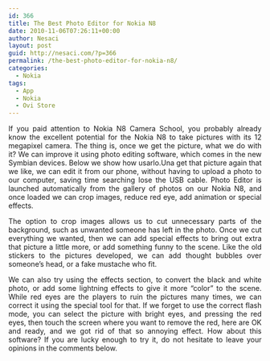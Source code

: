 ```yaml
---
id: 366
title: The Best Photo Editor for Nokia N8
date: 2010-11-06T07:26:11+00:00
author: Nesaci
layout: post
guid: http://nesaci.com/?p=366
permalink: /the-best-photo-editor-for-nokia-n8/
categories:
  - Nokia
tags:
  - App
  - Nokia
  - Ovi Store
---
```

<p style="text-align: justify;">
  If you paid attention to Nokia N8 Camera School, you probably already know the excellent potential for the Nokia N8 to take pictures with its 12 megapixel camera. The thing is, once we get the picture, what we do with it? We can improve it using photo editing software, which comes in the new Symbian devices. Below we show how usarlo.Una get that picture again that we like, we can edit it from our phone, without having to upload a photo to our computer, saving time searching lose the USB cable. Photo Editor is launched automatically from the gallery of photos on our Nokia N8, and once loaded we can crop images, reduce red eye, add animation or special effects.
</p>

<p style="text-align: justify;">
  The option to crop images allows us to cut unnecessary parts of the background, such as unwanted someone has left in the photo. Once we cut everything we wanted, then we can add special effects to bring out extra that picture a little more, or add something funny to the scene. Like the old stickers to the pictures developed, we can add thought bubbles over someone&#8217;s head, or a fake mustache who fit.
</p>

<p style="text-align: justify;">
  We can also try using the effects section, to convert the black and white photo, or add some lightning effects to give it more &#8220;color&#8221; to the scene. While red eyes are the players to ruin the pictures many times, we can correct it using the special tool for that. If we forget to use the correct flash mode, you can select the picture with bright eyes, and pressing the red eyes, then touch the screen where you want to remove the red, here are OK and ready, and we got rid of that so annoying effect. How about this software? If you are lucky enough to try it, do not hesitate to leave your opinions in the comments below.
</p>